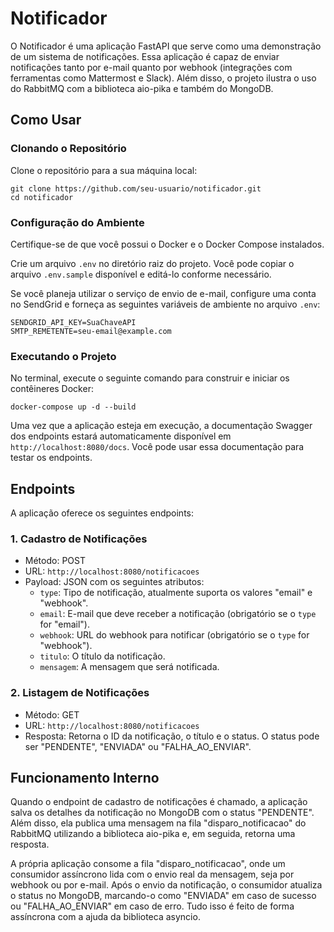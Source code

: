 # Notificador

O Notificador é uma aplicação FastAPI que serve como uma demonstração de um sistema de notificações. Essa aplicação é capaz de enviar notificações tanto por e-mail quanto por webhook (integrações com ferramentas como Mattermost e Slack). Além disso, o projeto ilustra o uso do RabbitMQ com a biblioteca aio-pika e também do MongoDB.

## Como Usar

### Clonando o Repositório

Clone o repositório para a sua máquina local:

```shell
git clone https://github.com/seu-usuario/notificador.git
cd notificador
```

### Configuração do Ambiente

Certifique-se de que você possui o Docker e o Docker Compose instalados. 

Crie um arquivo `.env` no diretório raiz do projeto. Você pode copiar o arquivo `.env.sample` disponível e editá-lo conforme necessário.

Se você planeja utilizar o serviço de envio de e-mail, configure uma conta no SendGrid e forneça as seguintes variáveis de ambiente no arquivo `.env`:

```env
SENDGRID_API_KEY=SuaChaveAPI
SMTP_REMETENTE=seu-email@example.com
```

### Executando o Projeto

No terminal, execute o seguinte comando para construir e iniciar os contêineres Docker:

```shell
docker-compose up -d --build
```

Uma vez que a aplicação esteja em execução, a documentação Swagger dos endpoints estará automaticamente disponível em `http://localhost:8080/docs`. Você pode usar essa documentação para testar os endpoints.

## Endpoints

A aplicação oferece os seguintes endpoints:

### 1. Cadastro de Notificações

- Método: POST
- URL: `http://localhost:8080/notificacoes`
- Payload: JSON com os seguintes atributos:
  - `type`: Tipo de notificação, atualmente suporta os valores "email" e "webhook".
  - `email`: E-mail que deve receber a notificação (obrigatório se o `type` for "email").
  - `webhook`: URL do webhook para notificar (obrigatório se o `type` for "webhook").
  - `titulo`: O título da notificação.
  - `mensagem`: A mensagem que será notificada.

### 2. Listagem de Notificações

- Método: GET
- URL: `http://localhost:8080/notificacoes`
- Resposta: Retorna o ID da notificação, o título e o status. O status pode ser "PENDENTE", "ENVIADA" ou "FALHA_AO_ENVIAR".

## Funcionamento Interno

Quando o endpoint de cadastro de notificações é chamado, a aplicação salva os detalhes da notificação no MongoDB com o status "PENDENTE". Além disso, ela publica uma mensagem na fila "disparo_notificacao" do RabbitMQ utilizando a biblioteca aio-pika e, em seguida, retorna uma resposta.

A própria aplicação consome a fila "disparo_notificacao", onde um consumidor assíncrono lida com o envio real da mensagem, seja por webhook ou por e-mail. Após o envio da notificação, o consumidor atualiza o status no MongoDB, marcando-o como "ENVIADA" em caso de sucesso ou "FALHA_AO_ENVIAR" em caso de erro. Tudo isso é feito de forma assíncrona com a ajuda da biblioteca asyncio.
